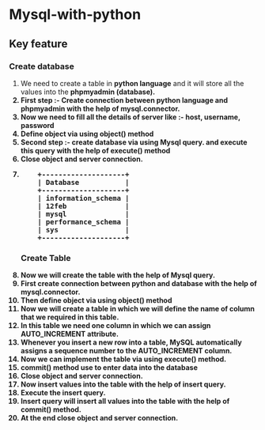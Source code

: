 # Mysql-with-python
## Key feature
### Create database
<ol>
<li>We need to create a table in <strong>python language</strong> and it will store all the values into the <strong>phpmyadmin (database).<strong></li>
<li>First step :- Create connection between <strong>python language</strong> and <strong>phpmyadmin</strong> with the help of <strong>mysql.connector.</strong></li>
<li>Now we need to fill all the details of server like :- host, username, password</li>
<li>Define object via using object() method</li>  
<li>Second step :- create database via using <strong>Mysql query.</strong> and execute this query with the help of <strong>execute()</strong> method </li>
<li>Close object and server connection.</li>
<li> <pre>    +--------------------+
    | Database           |
    +--------------------+
    | information_schema |
    | 12feb              |
    | mysql              |
    | performance_schema |
    | sys                |
    +--------------------+  </pre></li>

  
### Create Table 
<li>Now we will create the table with the help of <strong>Mysql query.</strong></li>
<li>First create connection between python and database with the help of <strong>mysql.connector</strong>. </li>
<li>Then define object via using object() method</li> 
<li>Now we will create a table in which we will define the name of column that we required in this table. </li>
<li>In this table we need one <strong>column</strong> in which we can assign <strong>AUTO_INCREMENT</strong> attribute.</li>
<li>Whenever you insert a new row into a table, MySQL automatically assigns a sequence number to the AUTO_INCREMENT column.</li>
<li>Now we can implement the table via using <strong>execute()</strong> method.</li>
<li><strong>commit()<strong> method use to enter data into the database</li>
<li>Close object and server connection.</li>
  
<li>Now insert values into the table with the help of <strong>insert query.</strong></li>
<li>Execute the insert query. </li>
<li>Insert query will insert all values into the table with the help of commit() method.</li>
<li>At the end close object and server connection.</li>
</ol>
